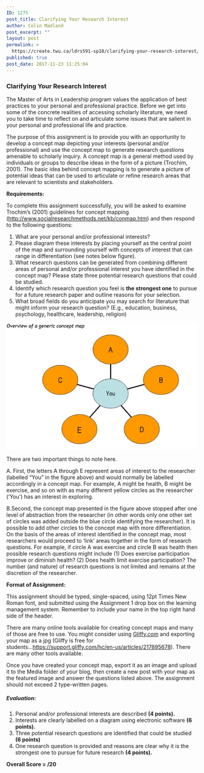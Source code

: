 ```yaml
---
ID: 1275
post_title: Clarifying Your Research Interest
author: Colin Madland
post_excerpt: ""
layout: post
permalink: >
  https://create.twu.ca/ldrs591-sp18/clarifying-your-research-interest/
published: true
post_date: 2017-11-23 11:25:04
---
```

<h3>Clarifying Your Research Interest</h3>

The Master of Arts in Leadership program values the application of best practices to your personal and professional practice.  Before we get into some of the concrete realities of accessing scholarly literature, we need you to take time to reflect on and articulate some issues that are salient in your personal and professional life and practice.

The purpose of this assignment is to provide you with an opportunity to develop a concept map depicting your interests (personal and/or professional) and use the concept map to generate research questions amenable to scholarly inquiry. A concept map is a general method used by individuals or groups to describe ideas in the form of a picture (Trochim, 2001). The basic idea behind concept mapping is to generate a picture of potential ideas that can be used to articulate or refine research areas that are relevant to scientists and stakeholders.

<strong>Requirements:</strong>

To complete this assignment successfully, you will be asked to examine Trochim’s (2001) guidelines for concept mapping (<a href="http://www.socialresearchmethods.net/kb/conmap.htm">http://www.socialresearchmethods.net/kb/conmap.htm</a>) and then respond to the following questions:

<ol>
<li>What are your personal and/or professional interests? </li>
<li>Please diagram these interests by placing yourself as the central point of the map and surrounding yourself with concepts of interest that can range in differentiation (see notes below figure). </li>
<li>What research questions can be generated from combining different areas of personal and/or professional interest you have identified in the concept map? Please state three potential research questions that could be studied. </li>
<li>Identify which research question you feel is <strong>the strongest one</strong> to pursue for a future research paper and outline reasons for your selection.</li>
<li>What broad fields do you anticipate you may search for literature that might inform your research question? (E.g., education, business, psychology, healthcare, leadership, religion)</li>
</ol>

<img src="/assets/ConceptMap.JPG" alt="" />

There are two important things to note here.

A. First, the letters A through E represent areas of interest to the researcher (labelled “You” in the figure above) and would normally be labelled accordingly in a concept map. For example, A might be health, B might be exercise, and so on with as many different yellow circles as the researcher (‘You’) has an interest in exploring.

B.Second, the concept map presented in the figure above stopped after one level of abstraction from the researcher (in other words only one other set of circles was added outside the blue circle identifying the researcher). It is possible to add other circles to the concept map with more differentiation. On the basis of the areas of interest identified in the concept map, most researchers would proceed to ‘link’ areas together in the form of research questions. For example, if circle A was exercise and circle B was health then possible research questions might include (1) Does exercise participation improve or diminish health? (2) Does health limit exercise participation? The number (and nature) of research questions is not limited and remains at the discretion of the researcher.

<strong>Format of Assignment:</strong>

This assignment should be typed, single-spaced, using 12pt Times New Roman font, and submitted using the Assignment 1 drop box on the learning management system. Remember to include your name in the top right hand side of the header.

There are many online tools available for creating concept maps and many of those are free to use. You might consider using <a href="http://gliffy.com/">Gliffy.com</a> and exporting your map as a jpg (Gliffy is free for students...<a href="https://support.gliffy.com/hc/en-us/articles/217895678">https://support.gliffy.com/hc/en-us/articles/217895678</a>). There are many other tools available.

Once you have created your concept map, export it as an image and upload it to the Media folder of your blog, then create a new post with your map as the featured image and answer the questions listed above.  The assignment should not exceed 2 type-written pages.

<h5>Evaluation:</h5>

<ol>
<li>Personal and/or professional interests are described <strong>(4 points).</strong></li>
<li>Interests are clearly labelled on a diagram using electronic software <strong>(6 points).</strong></li>
<li>Three potential research questions are identified that could be studied <strong>(6 points)</strong></li>
<li>One research question is provided and reasons are clear why it is the strongest one to pursue for future research <strong>(4 points).</strong></li>
</ol>

<strong>Overall Score = /20</strong>